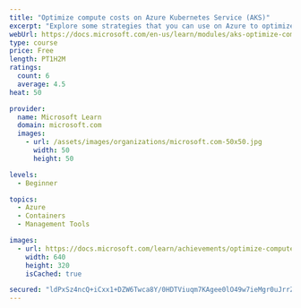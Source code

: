 ```yaml
---
title: "Optimize compute costs on Azure Kubernetes Service (AKS)"
excerpt: "Explore some strategies that you can use on Azure to optimize your cloud-native application development process using Azure Kubernetes Service (AKS)."
webUrl: https://docs.microsoft.com/en-us/learn/modules/aks-optimize-compute-costs/
type: course
price: Free
length: PT1H2M
ratings:
  count: 6
  average: 4.5
heat: 50

provider:
  name: Microsoft Learn
  domain: microsoft.com
  images:
    - url: /assets/images/organizations/microsoft.com-50x50.jpg
      width: 50
      height: 50

levels:
  - Beginner

topics:
  - Azure
  - Containers
  - Management Tools

images:
  - url: https://docs.microsoft.com/learn/achievements/optimize-compute-costs-on-azure-kubernetes-service-social.png
    width: 640
    height: 320
    isCached: true

secured: "ldPxSz4ncQ+iCxx1+DZW6Twca8Y/0HDTViuqm7KAgee0lO49w7ieMgr0uJrrZodKUixnItQmPtvL9fatcOMIq1GRvPSvMmPMmk2mBr6ofBZv6RFCbgqBOMurU9IPRJfkLC5iJNvzaawXNjajBxuO8zyM6ab5sjLN0q2VrASDVVbxZuvQI7QYvowID8t/v0c59Wf3UdFDZD0VoOVoTCnVJndTteMuhSvOJBW8xyqxxOIKzQ7rxDuCJQPpr8yhlx6v4ESz1keQLvpoF3vKKWZ8P1AAdiPMYZlO15mecBVnH/CT0yR24FisUe5VI6V9PMZggHw5vJaGtulcVOX05PGh1jm+zq/au/AFtw7e5FFdW5EfgmDgpRxDX2LRsItxo4gT2VHetjz4qDlHFM94m+5w/Q==;JFeHBk+2PE6c20RpkuMspQ=="
---
```


